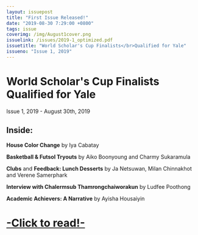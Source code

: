 ```yaml
---
layout: issuepost
title: "First Issue Released!"
date: "2019-08-30 7:29:00 +0800"
tags: issue
coverimg: /img/August1cover.png
issuelink: /issues/2019-1_optimized.pdf
issuetitle: "World Scholar's Cup Finalists</br>Qualified for Yale"
issueno: "Issue 1, 2019"
---
```

# World Scholar's Cup Finalists<br>Qualified for Yale
Issue 1, 2019 - August 30th, 2019

Inside:
------

**House Color Change** by Iya Cabatay

**Basketball & Futsol Tryouts** by Aiko Boonyoung and Charmy Sukaramula

**Clubs** and **Feedback: Lunch Desserts** by Ja Netsuwan, Milan Chinnakhot and Verene Samerphark

**Interview with Chalermsub Thamrongchaiworakun** by Ludfee Poothong

**Academic Achievers: A Narrative** by Ayisha Housaiyin

# [-Click to read!-](/issues/2019-1_optimized.pdf)